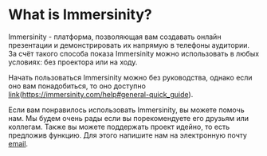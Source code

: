 # What is Immersinity?

Immersinity - платформа, позволяющая вам создавать онлайн презентации и демонстрировать их напрямую в телефоны аудитории. За счёт такого способа показа Immersinity можно использовать в любых условиях: без проектора или на ходу.

Начать пользоваться Immersinity можно без руководства, однако если оно вам понадобиться, то оно доступно [link](здесь)(https://immersinity.com/help#general-quick_guide).

Если вам понравилось использовать Immersinity, вы можете помочь нам. Мы будем очень рады если вы порекомендуете его друзьям или коллегам. Также вы можете поддержать проект идейно, то есть предложив функцию. Для этого напишите нам на электронную почту [email](support@immersinity.com).